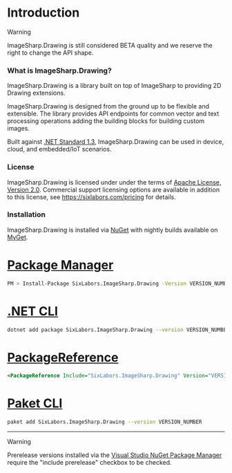 # Introduction

>[!WARNING]
>ImageSharp.Drawing is still considered BETA quality and we reserve the right to change the API shape.

### What is ImageSharp.Drawing?
ImageSharp.Drawing is a library built on top of ImageSharp to providing 2D Drawing extensions.

ImageSharp.Drawing is designed from the ground up to be flexible and extensible. The library provides API endpoints for common vector and text processing operations adding the building blocks for building custom images.

Built against [.NET Standard 1.3](https://docs.microsoft.com/en-us/dotnet/standard/net-standard), ImageSharp.Drawing can be used in device, cloud, and embedded/IoT scenarios.  
  
### License  
ImageSharp.Drawing is licensed under under the terms of [Apache License, Version 2.0](https://opensource.org/licenses/Apache-2.0). Commercial support licensing options are available in addition to this license, see https://sixlabors.com/pricing for details.
  
### Installation
  
ImageSharp.Drawing is installed via [NuGet](https://www.nuget.org/packages/SixLabors.ImageSharp.Drawing) with nightly builds available on [MyGet](https://www.myget.org/feed/sixlabors/package/nuget/SixLabors.ImageSharp.Drawing).

# [Package Manager](#tab/tabid-1)

```bash
PM > Install-Package SixLabors.ImageSharp.Drawing -Version VERSION_NUMBER
```

# [.NET CLI](#tab/tabid-2)

```bash
dotnet add package SixLabors.ImageSharp.Drawing --version VERSION_NUMBER
```

# [PackageReference](#tab/tabid-3)

```xml
<PackageReference Include="SixLabors.ImageSharp.Drawing" Version="VERSION_NUMBER" />
```

# [Paket CLI](#tab/tabid-4)

```bash
paket add SixLabors.ImageSharp.Drawing --version VERSION_NUMBER
```

***

>[!WARNING]
>Prerelease versions installed via the [Visual Studio NuGet Package Manager](https://docs.microsoft.com/en-us/nuget/consume-packages/install-use-packages-visual-studio) require the "include prerelease" checkbox to be checked.
